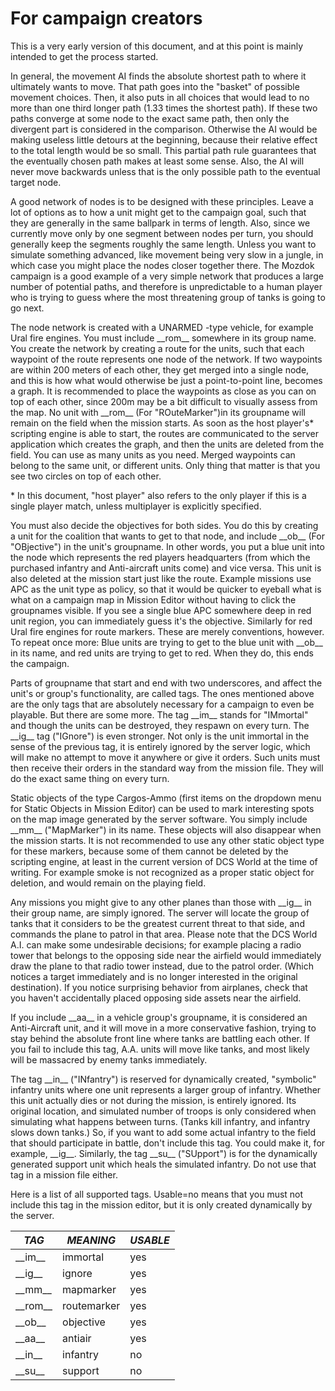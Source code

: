 # For campaign creators

This is a very early version of this document, and at this point is mainly intended to get the process started.

In general, the movement AI finds the absolute shortest path to where it ultimately wants to move. That path goes into
the "basket" of possible movement choices. Then, it also puts in all choices that would lead to no more than one third
longer path (1.33 times the shortest path). If these two paths converge at some node to the exact same path, then only
the divergent part is considered in the comparison. Otherwise the AI would be making useless little detours at the
beginning, because their relative effect to the total length would be so small. This partial path rule guarantees that
the eventually chosen path makes at least some sense. Also, the AI will never move backwards unless that is the only
possible path to the eventual target node.

A good network of nodes is to be designed with these principles. Leave a lot of options as to how a unit might get to
the campaign goal, such that they are generally in the same ballpark in terms of length. Also, since we currently move
only by one segment between nodes per turn, you should generally keep the segments roughly the same length. Unless you
want to simulate something advanced, like movement being very slow in a jungle, in which case you might place the nodes
closer together there. The Mozdok campaign is a good example of a very simple network that produces a large number of
potential paths, and therefore is unpredictable to a human player who is trying to guess where the most threatening
group of tanks is going to go next.

The node network is created with a UNARMED -type vehicle, for example Ural fire engines. You must include \_\_rom\_\_
somewhere in its group name. You create the network by creating a route for the units, such that each waypoint of the
route represents one node of the network. If two waypoints are within 200 meters of each other, they get merged into a
single node, and this is how what would otherwise be just a point-to-point line, becomes a graph. It is recommended to
place the waypoints as close as you can on top of each other, since 200m may be a bit difficult to visually assess from
the map. No unit with \_\_rom\_\_ (For "ROuteMarker")in its groupname will remain on the field when the mission starts.
As soon as the host player's* scripting engine is able to start, the routes are communicated to the server application
which creates the graph, and then the units are deleted from the field. You can use as many units as you need. Merged
waypoints can belong to the same unit, or different units. Only thing that matter is that you see two circles on top of
each other.

\* In this document, "host player" also refers to the only player if this is a single player match, unless multiplayer
is explicitly specified.

You must also decide the objectives for both sides. You do this by creating a unit for the coalition that wants to get
to that node, and include \_\_ob\_\_ (For "OBjective") in the unit's groupname. In other words, you put a blue unit into
the node which represents the red players headquarters (from which the purchased infantry and Anti-aircraft units come)
and vice versa. This unit is also deleted at the mission start just like the route. Example missions use APC as the unit
type as policy, so that it would be quicker to eyeball what is what on a campaign map in Mission Editor without having
to click the groupnames visible. If you see a single blue APC somewhere deep in red unit region, you can immediately
guess it's the objective. Similarly for red Ural fire engines for route markers. These are merely conventions, however.
To repeat once more: Blue units are trying to get to the blue unit with \_\_ob\_\_ in its name, and red units are trying
to get to red. When they do, this ends the campaign.

Parts of groupname that start and end with two underscores, and affect the unit's or group's functionality, are called
tags. The ones mentioned above are the only tags that are absolutely necessary for a campaign to even be playable. But
there are some more. The tag \_\_im\_\_ stands for "IMmortal" and though the units can be destroyed, they respawn on
every turn. The \_\_ig\_\_ tag ("IGnore") is even stronger. Not only is the unit immortal in the sense of the previous
tag, it is entirely ignored by the server logic, which will make no attempt to move it anywhere or give it orders. Such
units must then receive their orders in the standard way from the mission file. They will do the exact same thing on
every turn.

Static objects of the type Cargos-Ammo (first items on the dropdown menu for Static Objects in Mission Editor) can be
used to mark interesting spots on the map image generated by the server software. You simply include \_\_mm\_\_
("MapMarker") in its name. These objects will also disappear when the mission starts. It is not recommended to use any
other static object type for these markers, because some of them cannot be deleted by the scripting engine, at least in
the current version of DCS World at the time of writing. For example smoke is not recognized as a proper static object
for deletion, and would remain on the playing field.

Any missions you might give to any other planes than those with \_\_ig\_\_ in their group name, are simply ignored. The
server will locate the group of tanks that it considers to be the greatest current threat to that side, and commands the
plane to patrol in that area. Please note that the DCS World A.I. can make some undesirable decisions; for example
placing a radio tower that belongs to the opposing side near the airfield would immediately draw the plane to that radio
tower instead, due to the patrol order. (Which notices a target immediately and is no longer interested in the original
destination). If you notice surprising behavior from airplanes, check that you haven't accidentally placed opposing side
assets near the airfield.

If you include \_\_aa\_\_ in a vehicle group's groupname, it is considered an Anti-Aircraft unit, and it will move in a
more conservative fashion, trying to stay behind the absolute front line where tanks are battling each other. If you
fail to include this tag, A.A. units will move like tanks, and most likely will be massacred by enemy tanks immediately.

The tag \_\_in\_\_ ("INfantry") is reserved for dynamically created, "symbolic" infantry units where one unit represents
a larger group of infantry. Whether this unit actually dies or not during the mission, is entirely ignored. Its original
location, and simulated number of troops is only considered when simulating what happens between turns. (Tanks kill
infantry, and infantry slows down tanks.) So, if you want to add some actual infantry to the field that should
participate in battle, don't include this tag. You could make it, for example, \_\_ig\_\_. Similarly, the tag \_\_su\_\_
("SUpport") is for the dynamically generated support unit which heals the simulated infantry. Do not use that tag in a
mission file either.

Here is a list of all supported tags. Usable=no means that you must not include this tag in the mission editor, but it
is only created dynamically by the server.

| *TAG*       | *MEANING*   | *USABLE* |
|-------------|-------------|----------|
| \_\_im\_\_  | immortal    | yes      |
| \_\_ig\_\_  | ignore      | yes      |
| \_\_mm\_\_  | mapmarker   | yes      |
| \_\_rom\_\_ | routemarker | yes      |
| \_\_ob\_\_  | objective   | yes      |
| \_\_aa\_\_  | antiair     | yes      |
| \_\_in\_\_  | infantry    | no       |
| \_\_su\_\_  | support     | no       |